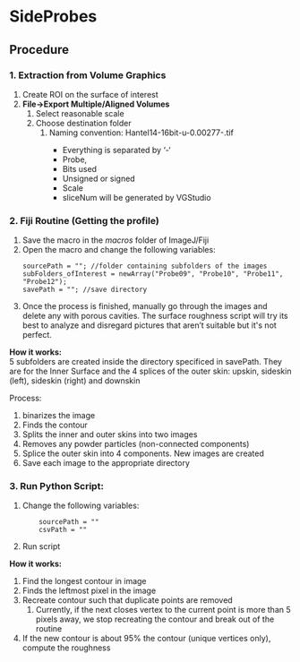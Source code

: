 # SideProbes

## Procedure
### 1. Extraction from Volume Graphics
1.	Create ROI on the surface of interest
2.	**File->Export Multiple/Aligned Volumes**
    1.	Select reasonable scale 
    1.	Choose destination folder 
        1.	Naming convention: Hantel14-16bit-u-0.00277-<sliceNum>.tif
            -	Everything is separated by ‘-‘
            -	Probe,
            -	Bits used
            -	Unsigned or signed 
            -	Scale
            -	sliceNum will be generated by VGStudio

### 2. Fiji Routine (Getting the profile)
1.  Save the macro in the *macros* folder of ImageJ/Fiji
1.  Open the macro and change the following variables: 
    ```
    sourcePath = ""; //folder containing subfolders of the images
    subFolders_ofInterest = newArray("Probe09", "Probe10", "Probe11", "Probe12");
    savePath = ""; //save directory
    ```
1.	Once the process is finished, manually go through the images and delete any with porous cavities. The surface roughness script will try its best to analyze and disregard pictures that aren’t suitable but it's not perfect.

**How it works:**  
5 subfolders are created inside the directory specificed in savePath. They are for the Inner Surface and the 4 splices of the outer skin: upskin, sideskin (left), sideskin (right) and downskin

Process:

1. binarizes the image
1. Finds the contour 
1. Splits the inner and outer skins into two images
1. Removes any powder particles (non-connected components)
1. Splice the outer skin into 4 components. New images are created
1. Save each image to the appropriate directory 

### 3. Run Python Script:
1. Change the following variables:
   ```
       sourcePath = ""
       csvPath = ""
   ```
2. Run script

**How it works:**

1.	Find the longest contour in image
2.	Finds the leftmost pixel in the image 
3.	Recreate contour such that duplicate points are removed 
    1.	Currently, if the next closes vertex to the current point is more than 5 pixels away, we stop recreating the contour and break out of the routine 
4.	If the new contour is about 95% the contour (unique vertices only), compute the roughness 
